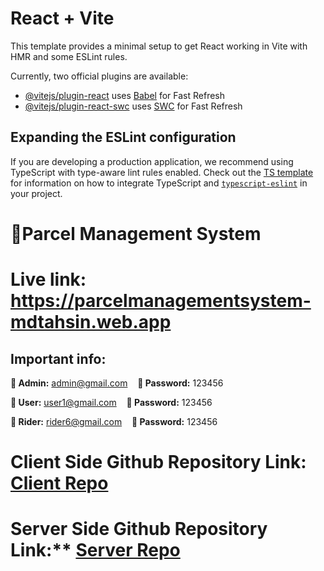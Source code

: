 # React + Vite

This template provides a minimal setup to get React working in Vite with HMR and some ESLint rules.

Currently, two official plugins are available:

- [@vitejs/plugin-react](https://github.com/vitejs/vite-plugin-react/blob/main/packages/plugin-react) uses [Babel](https://babeljs.io/) for Fast Refresh
- [@vitejs/plugin-react-swc](https://github.com/vitejs/vite-plugin-react/blob/main/packages/plugin-react-swc) uses [SWC](https://swc.rs/) for Fast Refresh

## Expanding the ESLint configuration

If you are developing a production application, we recommend using TypeScript with type-aware lint rules enabled. Check out the [TS template](https://github.com/vitejs/vite/tree/main/packages/create-vite/template-react-ts) for information on how to integrate TypeScript and [`typescript-eslint`](https://typescript-eslint.io) in your project.

# 🎯Parcel Management System
# Live link:  https://parcelmanagementsystem-mdtahsin.web.app

## Important info:
  
   **👑 Admin:** admin@gmail.com &nbsp;&nbsp; **🔑 Password:** 123456  

**👤 User:** user1@gmail.com &nbsp;&nbsp; **🔑 Password:** 123456  

**🚴 Rider:** rider6@gmail.com &nbsp;&nbsp; **🔑 Password:** 123456  

 # Client Side Github Repository Link: [Client Repo](https://github.com/mdtahsinislam/zap-shift-clint)
# Server Side Github Repository Link:** [Server Repo](https://github.com/mdtahsinislam/zap-shift-server)
   
   

